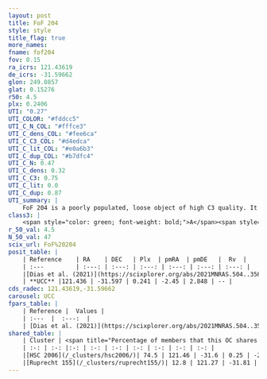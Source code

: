 ```yaml
---
layout: post
title: FoF 204
style: style
title_flag: true
more_names: 
fname: fof204
fov: 0.15
ra_icrs: 121.43619
de_icrs: -31.59662
glon: 249.0857
glat: 0.15276
r50: 4.5
plx: 0.2406
UTI: "0.27"
UTI_COLOR: "#fddcc5"
UTI_C_N_COL: "#fffce3"
UTI_C_dens_COL: "#fee6ca"
UTI_C_C3_COL: "#d4edca"
UTI_C_lit_COL: "#e0a6b3"
UTI_C_dup_COL: "#b7dfc4"
UTI_C_N: 0.47
UTI_C_dens: 0.32
UTI_C_C3: 0.75
UTI_C_lit: 0.0
UTI_C_dup: 0.87
UTI_summary: |
    FoF 204 is a poorly populated, loose object of high C3 quality. It is rarely studied in the literature.<br><br>This is very likely a unique object, which shares a small percentage of members with at least one previously reported entry.
class3: |
    <span style="color: green; font-weight: bold;">A</span><span style="color: #FFC300; font-weight: bold;">B</span>
r_50_val: 4.5
N_50_val: 47
scix_url: FoF%20204
posit_table: |
    | Reference    | RA    | DEC   | Plx  | pmRA  | pmDE   |  Rv  |
    | :---         | :---: | :---: | :---: | :---: | :---: | :---: |
    |[Dias et al. (2021)](https://scixplorer.org/abs/2021MNRAS.504..356D) | 121.416 | -31.588 | 0.23 | -2.439 | 2.904 | 68.358 |
    | **UCC** |121.436 | -31.597 | 0.241 | -2.45 | 2.848 | -- | 
cds_radec: 121.43619,-31.59662
carousel: UCC
fpars_table: |
    | Reference |  Values |
    | :---  |  :---:  |
    | [Dias et al. (2021)](https://scixplorer.org/abs/2021MNRAS.504..356D) | `Av=1.392, Dist=3484, logage=7.544, [Fe/H]=-0.111` |
shared_table: |
    | Cluster | <span title="Percentage of members that this OC shares with the ones listed">%</span>   | RA   | DEC   | Plx   | pmRA  | pmDE  | Rv | UTI |
    | :-: | :-: |:-: | :-: | :-: | :-: | :-: | :-: | :-: |
    |[HSC 2006](/_clusters/hsc2006/)| 74.5 | 121.46 | -31.6 | 0.25 | -2.46 | 2.83 | -- |0.11 |
    |[Ruprecht 155](/_clusters/ruprecht155/)| 12.8 | 121.27 | -31.81 | 0.25 | -2.44 | 2.81 | -- |0.16 |
---
```

